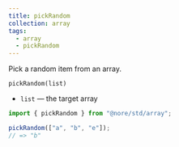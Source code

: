 ```yaml
---
title: pickRandom
collection: array
tags:
  - array
  - pickRandom
---
```


Pick a random item from an array.

`pickRandom(list)`

- `list` — the target array

```js
import { pickRandom } from "@nore/std/array";

pickRandom(["a", "b", "e"]);
// => "b"
```
